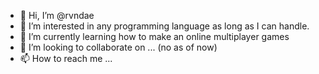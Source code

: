 - 👋 Hi, I’m @rvndae
- 👀 I’m interested in any programming language as long as I can handle.
- 🌱 I’m currently learning how to make an online multiplayer games
- 💞️ I’m looking to collaborate on ... (no as of now)
- 📫 How to reach me ...

<!---
rvndae/rvndae is a ✨ special ✨ repository because its `README.md` (this file) appears on your GitHub profile.
You can click the Preview link to take a look at your changes.
--->
